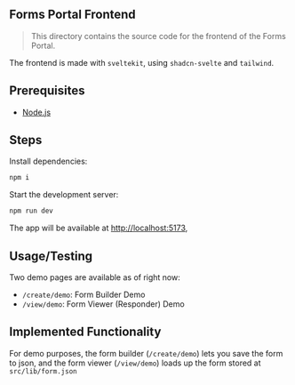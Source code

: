 ## Forms Portal Frontend

> This directory contains the source code for the frontend of the Forms Portal.

The frontend is made with `sveltekit`, using `shadcn-svelte` and `tailwind`.


## Prerequisites

- [Node.js](https://nodejs.org/)


## Steps

Install dependencies:

```sh
npm i
```

Start the development server:

```sh
npm run dev
```

The app will be available at [http://localhost:5173](http://localhost:5173),


## Usage/Testing

Two demo pages are available as of right now:
- `/create/demo`: Form Builder Demo
- `/view/demo`: Form Viewer (Responder) Demo


## Implemented Functionality

For demo purposes, the form builder (`/create/demo`) lets you save the form to json, and the form viewer (`/view/demo`) loads up the form stored at `src/lib/form.json`
